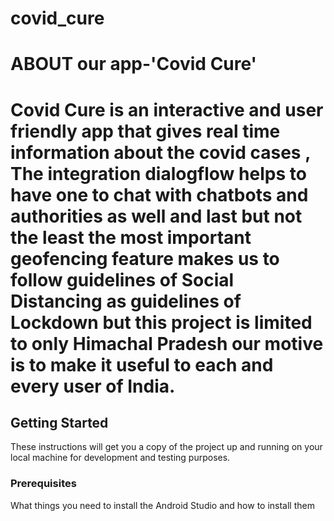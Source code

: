 # covid_cure
# ABOUT our app-'Covid Cure'  

# Covid Cure is an interactive and user friendly app that gives real time information about the covid cases , The integration dialogflow helps to have one to chat with chatbots and authorities as well and last but not the least the most important geofencing feature makes us to follow guidelines of Social Distancing as guidelines of Lockdown but this project is limited to only Himachal Pradesh our motive is to make it useful to each and every user of India.

## Getting Started

These instructions will get you a copy of the project up and running on your local machine for development and testing purposes.

### Prerequisites

What things you need to install the Android Studio and how to install them

